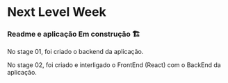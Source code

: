 # Next Level Week

### Readme e aplicação Em construção 🏗️

No stage 01, foi criado o backend da aplicação.

No stage 02, foi criado e interligado o FrontEnd (React) com o BackEnd da aplicação.
